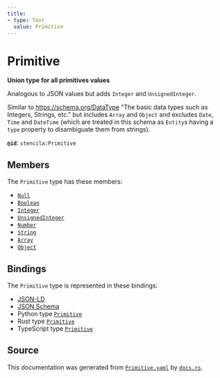 ```yaml
---
title:
- type: Text
  value: Primitive
---
```


# Primitive

**Union type for all primitives values**

Analogous to JSON values but adds `Integer` and `UnsignedInteger`.

Similar to https://schema.org/DataType "The basic data types such as Integers, Strings, etc."
but includes `Array` and `Object` and excludes `Date`, `Time` and `DateTime` (which are
treated in this schema as `Entity`s having a `type` property to disambiguate them from strings).


**`@id`**: `stencila:Primitive`

## Members

The `Primitive` type has these members:

- [`Null`](https://stencila.dev/docs/reference/schema/data/null)
- [`Boolean`](https://stencila.dev/docs/reference/schema/data/boolean)
- [`Integer`](https://stencila.dev/docs/reference/schema/data/integer)
- [`UnsignedInteger`](https://stencila.dev/docs/reference/schema/data/unsigned-integer)
- [`Number`](https://stencila.dev/docs/reference/schema/data/number)
- [`String`](https://stencila.dev/docs/reference/schema/data/string)
- [`Array`](https://stencila.dev/docs/reference/schema/data/array)
- [`Object`](https://stencila.dev/docs/reference/schema/data/object)

## Bindings

The `Primitive` type is represented in these bindings:

- [JSON-LD](https://stencila.dev/Primitive.jsonld)
- [JSON Schema](https://stencila.dev/Primitive.schema.json)
- Python type [`Primitive`](https://github.com/stencila/stencila/blob/main/python/stencila/types/primitive.py)
- Rust type [`Primitive`](https://github.com/stencila/stencila/blob/main/rust/schema/src/types/primitive.rs)
- TypeScript type [`Primitive`](https://github.com/stencila/stencila/blob/main/typescript/src/types/Primitive.ts)

## Source

This documentation was generated from [`Primitive.yaml`](https://github.com/stencila/stencila/blob/main/schema/Primitive.yaml) by [`docs.rs`](https://github.com/stencila/stencila/blob/main/rust/schema-gen/src/docs.rs).